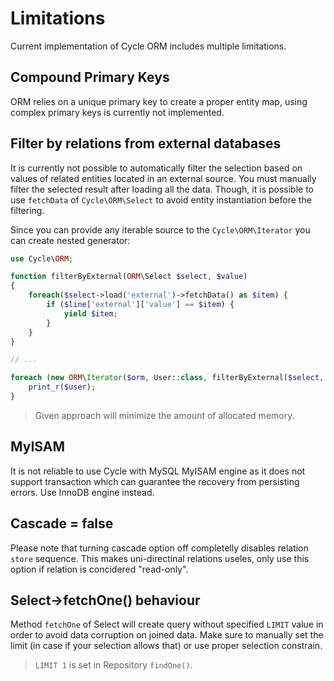 # Limitations
Current implementation of Cycle ORM includes multiple limitations.

## Compound Primary Keys
ORM relies on a unique primary key to create a proper entity map, using complex primary keys is currently not implemented.

## Filter by relations from external databases
It is currently not possible to automatically filter the selection based on values of related entities located in an external source. 
You must manually filter the selected result after loading all the data. Though, it is possible to use `fetchData` of
`Cycle\ORM\Select` to avoid entity instantiation before the filtering.

Since you can provide any iterable source to the `Cycle\ORM\Iterator` you can create nested generator:

```php
use Cycle\ORM;

function filterByExternal(ORM\Select $select, $value) 
{
    foreach($select->load('external')->fetchData() as $item) {
        if ($line['external']['value'] == $item) {
            yield $item;
        }
    }
}

// ...

foreach (new ORM\Iterator($orm, User::class, filterByExternal($select, $value)) as $user) {
    print_r($user);
}
```

> Given approach will minimize the amount of allocated memory.

## MyISAM
It is not reliable to use Cycle with MySQL MyISAM engine as it does not support transaction which can guarantee the recovery from persisting errors. Use InnoDB engine instead.

## Cascade = false
Please note that turning cascade option off completelly disables relation `store` sequence. This makes uni-directinal relations useles, only use this option if relation is concidered "read-only".

## Select->fetchOne() behaviour
Method `fetchOne` of Select will create query without specified `LIMIT` value in order to avoid data corruption on joined data. Make sure to manually set the limit (in case if your selection allows that) or use proper selection constrain.

> `LIMIT 1` is set in Repository `findOne()`.
